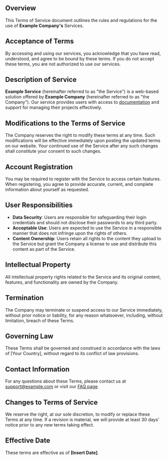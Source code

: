 ## Overview

This Terms of Service document outlines the rules and regulations for the use of **Example Company's** Services.

## Acceptance of Terms

By accessing and using our services, you acknowledge that you have read, understood, and agree to be bound by these terms. If you do not accept these terms, you are not authorized to use our services.

## Description of Service

**Example Service** (hereinafter referred to as "the Service") is a web-based solution offered by **Example Company** (hereinafter referred to as "the Company"). Our service provides users with access to [documentation](https://example.com/docs) and support for managing their projects effectively.

## Modifications to the Terms of Service

The Company reserves the right to modify these terms at any time. Such modifications will be effective immediately upon posting the updated terms on our website. Your continued use of the Service after any such changes shall constitute your consent to such changes.

## Account Registration

You may be required to register with the Service to access certain features. When registering, you agree to provide accurate, current, and complete information about yourself as requested.

## User Responsibilities

-   **Data Security**: Users are responsible for safeguarding their login credentials and should not disclose their passwords to any third party.
-   **Acceptable Use**: Users are expected to use the Service in a responsible manner that does not infringe upon the rights of others.
-   **Content Ownership**: Users retain all rights to the content they upload to the Service but grant the Company a license to use and distribute this content as part of the Service.

## Intellectual Property

All intellectual property rights related to the Service and its original content, features, and functionality are owned by the Company.

## Termination

The Company may terminate or suspend access to our Service immediately, without prior notice or liability, for any reason whatsoever, including, without limitation, breach of these Terms.

## Governing Law

These Terms shall be governed and construed in accordance with the laws of [Your Country], without regard to its conflict of law provisions.

## Contact Information

For any questions about these Terms, please contact us at [support@example.com](mailto:support@example.com) or visit our [FAQ page](https://example.com/faq).

## Changes to Terms of Service

We reserve the right, at our sole discretion, to modify or replace these Terms at any time. If a revision is material, we will provide at least 30 days' notice prior to any new terms taking effect.

## Effective Date

These terms are effective as of **[Insert Date]**.
